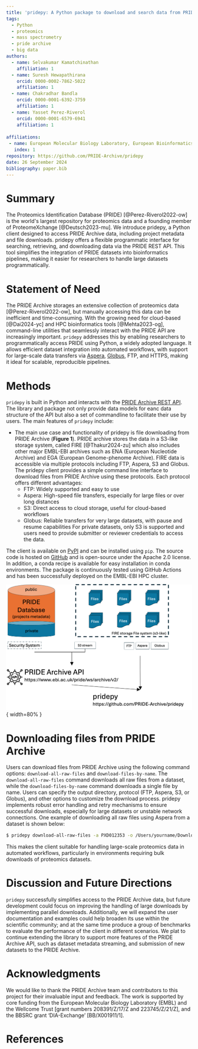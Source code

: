 ```yaml
---
title: 'pridepy: A Python package to download and search data from PRIDE Archive'
tags:
  - Python
  - proteomics
  - mass spectrometry
  - pride archive
  - big data
authors:
  - name: Selvakumar Kamatchinathan
    affiliation: 1
  - name: Suresh Hewapathirana
    orcid: 0000-0002-7862-5022
    affiliation: 1
  - name: Chakradhar Bandla
    orcid: 0000-0001-6392-3759
    affiliation: 1
  - name: Yasset Perez-Riverol
    orcid: 0000-0001-6579-6941
    affiliation: 1
    
affiliations:
 - name: European Molecular Biology Laboratory, European Bioinformatics Institute (EMBL-EBI), Wellcome Trust Genome Campus, Hinxton, Cambridge CB10 1SD, UK
   index: 1
repository: https://github.com/PRIDE-Archive/pridepy   
date: 26 September 2024
bibliography: paper.bib
---
```


# Summary

The Proteomics Identification Database (PRIDE) [@Perez-Riverol2022-ow] is the world's largest repository for proteomics data and a founding member of ProteomeXchange [@Deutsch2023-mu]. We introduce pridepy, a Python client designed to access PRIDE Archive data, including project metadata and file downloads. pridepy offers a flexible programmatic interface for searching, retrieving, and downloading data via the PRIDE REST API. This tool simplifies the integration of PRIDE datasets into bioinformatics pipelines, making it easier for researchers to handle large datasets programmatically.

# Statement of Need

The PRIDE Archive storages an extensive collection of proteomics data [@Perez-Riverol2022-ow], but manually accessing this data can be inefficient and time-consuming. With the growing need for cloud-based [@Dai2024-yc] and HPC bioinformatics tools [@Mehta2023-og], command-line utilities that seamlessly interact with the PRIDE API are increasingly important. `pridepy` addresses this by enabling researchers to programmatically access PRIDE using Python, a widely adopted language. It allows efficient dataset integration into automated workflows, with support for large-scale data transfers via [Aspera](https://www.ibm.com/products/aspera), [Globus](https://www.globus.org/data-transfer), FTP, and HTTPS, making it ideal for scalable, reproducible pipelines.

# Methods

`pridepy` is built in Python and interacts with the [PRIDE Archive REST API](https://www.ebi.ac.uk/pride/ws/archive/v2/swagger-ui.html). The library and package not only provide data models for eanc data structure of the API but also a set of commandline to facilitate their use by users. The main features of `pridepy` include:

- The main use case and functionality of pridepy is file downloading from PRIDE Archive (**Figure 1**). PRIDE archive stores the data in a S3-like storage system, called FIRE [@Thakur2024-zu] which also includes other major EMBL-EBI archives such as ENA (European Nucleotide Archive) and EGA (European Genome-phenome Archive). FIRE data is accessible via multiple protocols including FTP, Aspera, S3 and Globus. The pridepy client provides a simple command line interface to download files from PRIDE Archive using these protocols. Each protocol offers different advantages:
  - FTP: Widely supported and easy to use
  - Aspera: High-speed file transfers, especially for large files or over long distances
  - S3: Direct access to cloud storage, useful for cloud-based workflows
  - Globus: Reliable transfers for very large datasets, with pause and resume capabilities
For private datasets, only S3 is supported and users need to provide submitter or reviewer credentials to access the data.

The client is available on [PyPI](https://pypi.org/project/pridepy/) and can be installed using `pip`. The source code is hosted on [GitHub](https://github.com/bigbio/pridepy) and is open-source under the Apache 2.0 license. In addition, a conda recipe is available for easy installation in conda environments. The package is continuously tested using GitHub Actions and has been successfully deployed on the EMBL-EBI HPC cluster. 

![Figure 1: Architecture of transfer protocols supported by PRIDE Archive](figure.png){ width=80% }

# Downloading files from PRIDE Archive

Users can download files from PRIDE Archive using the following command options: `download-all-raw-files` and `download-files-by-name`. The `download-all-raw-files` command downloads all raw files from a dataset, while the `download-files-by-name` command downloads a single file by name. Users can specify the output directory, protocol (FTP, Aspera, S3, or Globus), and other options to customize the download process. pridepy implements robust error handling and retry mechanisms to ensure successful downloads, especially for large datasets or unstable network connections. One example of downloading all raw files using Aspera from a dataset is shown below:
```bash
$ pridepy download-all-raw-files -a PXD012353 -o /Users/yourname/Downloads/foldername/ -p aspera
```

This makes the client suitable for handling large-scale proteomics data in automated workflows, particularly in environments requiring bulk downloads of proteomics datasets.

# Discussion and Future Directions

`pridepy` successfully simplifies access to the PRIDE Archive data, but future development could focus on improving the handling of large downloads by implementing parallel downloads. Additionally, we will expand the user documentation and examples could help broaden its use within the scientific community; and at the same time produce a group of benchmarks to evaluate the performance of the client in different scenarios. We plat to continue extending the library to support more features of the PRIDE Archive API, such as dataset metadata streaming, and submission of new datasets to the PRIDE Archive.

# Acknowledgments

We would like to thank the PRIDE Archive team and contributors to this project for their invaluable input and feedback. The work is supported by core funding from the European Molecular Biology Laboratory (EMBL) and the Wellcome Trust [grant numbers 208391/Z/17/Z and 223745/Z/21/Z], and the BBSRC grant ‘DIA-Exchange’ [BB/X001911/1]. 

# References